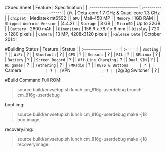 #Spec Sheet
| Feature                   | Specification                         |
| :------------------------ | :-------------------------------------|
| `CPU`                     | Octa-core 1.7 GHz & Quad-core 1.3 GHz |
| `Chipset`                 | Mediatek mt6592                       |
| `GPU`                     | Mali-450 MP                           |
| `Memory`                  | 1GB RAM                               |
| `Shipped Android Version` | (4.4.2)                               |
| `Storage`                 | 8 GB                                  |
| `MicroSD`                 | Up to 32GB                            |
| `Battery`                 | 2600 mAh                              |
| `Dimensions`              | 156.6 x 78.7 x 8 mm                   |
| `Display`                 | 720 x 1280 pixels                     |
| `Camera`                  | 13 MP, 4208x3120 pixels               |
| `Release Date`            | October 2014                          |

#Building Status
| Feature             | Status |
| :-------------------| :------|
| `Booting`           | ? |
| `WiFi`              | ? |
| `Bluetooth`         | ? |
| `GPS`               | ? |
| `Sensors`           | ? |
| `RIL`               | ? |
| `SELinux`           | ? |
| `Battery`           | ? |
| `Screen Record`     | ? |
| `Off-Line Charging` | ? |
| `Dual SIM`          | ? |
| `HD games`          | ? |
| `Tethering`         | ? |
| `FMRadio`           | ? |
| `KEYS & Buttons     | ? |
| `Camera`            | ? |
| `VPN`               | ? |
| `2g/3g Switcher`    | ? |

#Build Command
Full ROM:
> source build/envsetup.sh
> lunch cm_816g-userdebug
> brunch cm_816g-userdebug

boot.img:
> source build/envsetup.sh
> lunch cm_816g-userdebug
> make -j18 bootimage

recovery.img:
> source build/envsetup.sh
> lunch cm_816g-userdebug
> make -j18 recoveryimage


